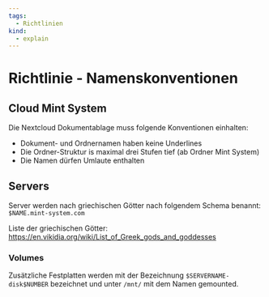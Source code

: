 ```yaml
---
tags:
  - Richtlinien
kind:
  - explain
---
```

# Richtlinie - Namenskonventionen

## Cloud Mint System

Die Nextcloud Dokumentablage muss folgende Konventionen einhalten:

* Dokument- und Ordnernamen haben keine Underlines
* Die Ordner-Struktur is maximal drei Stufen tief (ab Ordner Mint System)
* Die Namen dürfen Umlaute enthalten

## Servers

Server werden nach griechischen Götter nach folgendem Schema benannt: `$NAME.mint-system.com`

Liste der griechischen Götter: <https://en.vikidia.org/wiki/List_of_Greek_gods_and_goddesses>

### Volumes

Zusätzliche Festplatten werden mit der Bezeichnung `$SERVERNAME-disk$NUMBER` bezeichnet und unter `/mnt/` mit dem Namen gemounted.